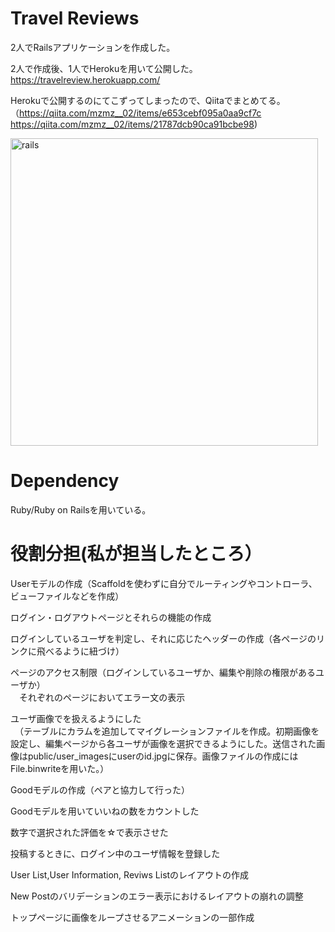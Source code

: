 # Travel Reviews
2人でRailsアプリケーションを作成した。

2人で作成後、1人でHerokuを用いて公開した。
https://travelreview.herokuapp.com/

Herokuで公開するのにてこずってしまったので、Qiitaでまとめてる。
（https://qiita.com/mzmz__02/items/e653cebf095a0aa9cf7c https://qiita.com/mzmz__02/items/21787dcb90ca91bcbe98)

<img width="492" alt="rails" src="https://user-images.githubusercontent.com/65856455/89738791-5f89f080-dab6-11ea-9a9f-6d65be4c9fe4.PNG">

# Dependency
Ruby/Ruby on Railsを用いている。

# 役割分担(私が担当したところ）
Userモデルの作成（Scaffoldを使わずに自分でルーティングやコントローラ、ビューファイルなどを作成）

ログイン・ログアウトページとそれらの機能の作成

ログインしているユーザを判定し、それに応じたヘッダーの作成（各ページのリンクに飛べるように紐づけ）

ページのアクセス制限（ログインしているユーザか、編集や削除の権限があるユーザか）<br>
　それぞれのページにおいてエラー文の表示
 
ユーザ画像でを扱えるようにした<br>
　（テーブルにカラムを追加してマイグレーションファイルを作成。初期画像を設定し、編集ページから各ユーザが画像を選択できるようにした。送信された画像はpublic/user_imagesにuserのid.jpgに保存。画像ファイルの作成にはFile.binwriteを用いた。）
  
Goodモデルの作成（ペアと協力して行った）

Goodモデルを用いていいねの数をカウントした

数字で選択された評価を☆で表示させた

投稿するときに、ログイン中のユーザ情報を登録した

User List,User Information, Reviws Listのレイアウトの作成

New Postのバリデーションのエラー表示におけるレイアウトの崩れの調整

トップページに画像をループさせるアニメーションの一部作成
